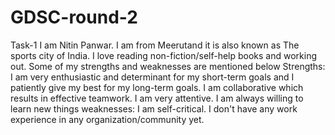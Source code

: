# GDSC-round-2
Task-1 
I am Nitin Panwar.
I am from Meerutand it is also known as The sports city of India.
I love reading non-fiction/self-help books and working out.
Some of my strengths and weaknesses are mentioned below
Strengths:
I am very enthusiastic and determinant for my short-term goals and I patiently give my best for my long-term goals.
I am collaborative which results in effective teamwork.
I am very attentive.
I am always willing to learn new things
weaknesses:
I am self-critical.
I don't have any work experience in any organization/community yet.

